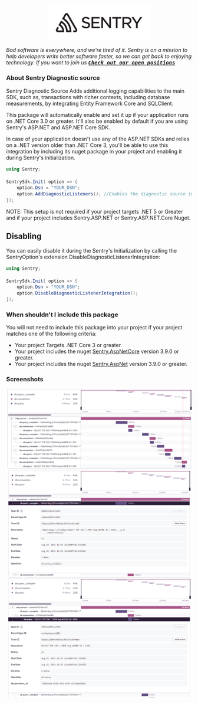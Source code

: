 <p align="center">
  <a href="https://sentry.io" target="_blank">
    <img src="https://raw.githubusercontent.com/getsentry/sentry-dotnet/main/.assets/sentry-logo.png" alt="Sentry logo" width="280">
  </a>
</p>

_Bad software is everywhere, and we're tired of it. Sentry is on a mission to help developers write better software faster, so we can get back to enjoying technology. If you want to join us [<kbd>**Check out our open positions**</kbd>](https://sentry.io/careers/)_

### About Sentry Diagnostic source

Sentry Diagnostic Source Adds additional logging capabilities to the main SDK, such as, transactions with richer contexts, including database measurements, by integrating Entity Framework Core and SQLClient.

This package will automatically enable and set it up if your application runs on .NET Core 3.0 or greater. It'll also be enabled by default if you are using Sentry's ASP.NET and ASP.NET Core SDK.

In case of your application doesn't use any of the ASP.NET SDKs and relies on a .NET version older than .NET Core 3, you'll be able to use this integration by including its nuget package in your project and enabling it during Sentry's initialization.

```csharp
using Sentry;

SentrySdk.Init( option => {
    option.Dsn = "YOUR_DSN";
    option.AddDiagnosticListeners(); //Enables the diagnostic source integration.
});

```
NOTE: This setup is not required if your project targets .NET 5 or Greater and if your project includes Sentry.ASP.NET or Sentry.ASP.NET.Core Nuget.

## Disabling

You can easily disable it during the Sentry's Initialization by calling the SentryOption's extension  DisableDiagnosticListenerIntegration:
```csharp
using Sentry;

SentrySdk.Init( option => {
    option.Dsn = "YOUR_DSN";
    option.DisableDiagnosticListenerIntegration();
});
```

### When shouldn't I include this package

You will not need to include this package into your project if your project matches one of the following criteria:

* Your project Targets .NET Core 3 or greater.
* Your project includes the nuget [Sentry.AspNetCore](https://www.nuget.org/packages/Sentry.AspNetCore) version 3.9.0 or greater.
* Your project includes the nuget [Sentry.AspNet](https://www.nuget.org/packages/Sentry.AspNet) version 3.9.0 or greater.


### Screenshots

![Transaction with database events that came from the Diagnostic Source integration](.assets/transaction_with_ds_integration.png)
![Query compiler span](.assets/db_query_compiler.png)
![Query](.assets/db_query.png)
